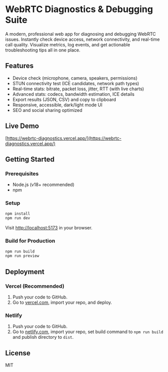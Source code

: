  # WebRTC Diagnostics & Debugging Suite  

A modern, professional web app for diagnosing and debugging WebRTC issues. Instantly check device access, network connectivity, and real-time call quality. Visualize metrics, log events, and get actionable troubleshooting tips all in one place. 

## Features   
- Device check (microphone, camera, speakers, permissions)   
- STUN connectivity test (ICE candidates, network path types)    
- Real-time stats: bitrate, packet loss, jitter, RTT (with live charts)       
- Advanced stats: codecs, bandwidth estimation, ICE details       
- Export results (JSON, CSV) and copy to clipboard               
- Responsive, accessible, dark/light mode UI           
- SEO and social sharing optimized           
               
## Live Demo         
[https://webrtc-diagnostics.vercel.app/](https://webrtc-diagnostics.vercel.app/)          
              
## Getting Started                    
                     
### Prerequisites               
- Node.js (v18+ recommended)               
- npm                
        
### Setup           
```bash       
npm install        
npm run dev     
```
Visit [http://localhost:5173](http://localhost:5173) in your browser.

### Build for Production 
```bash
npm run build
npm run preview
```

## Deployment
### Vercel (Recommended)
1. Push your code to GitHub.
2. Go to [vercel.com](https://vercel.com/), import your repo, and deploy.

### Netlify
1. Push your code to GitHub.
2. Go to [netlify.com](https://netlify.com/), import your repo, set build command to `npm run build` and publish directory to `dist`.

## License
MIT
